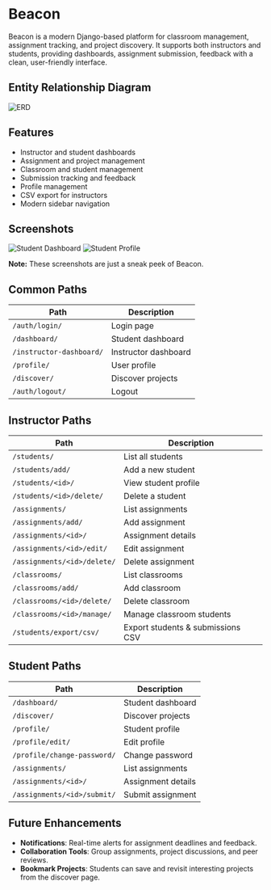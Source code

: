 # Beacon
Beacon is a modern Django-based platform for classroom management, assignment tracking, and project discovery. It supports both instructors and students, providing dashboards, assignment submission, feedback with a clean, user-friendly interface.

## Entity Relationship Diagram
![ERD](https://res.cloudinary.com/dvhwvkip4/image/upload/v1757757400/Screenshot_2025-09-13_125346_1_tvgybd.png)

## Features
- Instructor and student dashboards
- Assignment and project management
- Classroom and student management
- Submission tracking and feedback
- Profile management
- CSV export for instructors
- Modern sidebar navigation

## Screenshots
![Student Dashboard](https://res.cloudinary.com/dvhwvkip4/image/upload/v1757483174/Screenshot_2025-09-10_084210_ioe7k2.png)
![Student Profile](https://res.cloudinary.com/dvhwvkip4/image/upload/v1757486357/Screenshot_2025-09-10_093914_fkvawc.png)

**Note:** These screenshots are just a sneak peek of Beacon. 

## Common Paths
| Path                      | Description                       |
|-------------------------- |-----------------------------------|
| `/auth/login/`            | Login page                        |
| `/dashboard/`             | Student dashboard                  |
| `/instructor-dashboard/`  | Instructor dashboard               |
| `/profile/`               | User profile                       |
| `/discover/`              | Discover projects                   |
| `/auth/logout/`           | Logout                             |

## Instructor Paths
| Path                              | Description                       |
|-----------------------------------|-----------------------------------|
| `/students/`                      | List all students                 |
| `/students/add/`                  | Add a new student                 |
| `/students/<id>/`                 | View student profile              |
| `/students/<id>/delete/`          | Delete a student                  |
| `/assignments/`                   | List assignments                  |
| `/assignments/add/`               | Add assignment                    |
| `/assignments/<id>/`              | Assignment details                |
| `/assignments/<id>/edit/`         | Edit assignment                   |
| `/assignments/<id>/delete/`       | Delete assignment                 |
| `/classrooms/`                    | List classrooms                   |
| `/classrooms/add/`                | Add classroom                     |
| `/classrooms/<id>/delete/`        | Delete classroom                  |
| `/classrooms/<id>/manage/`        | Manage classroom students         |
| `/students/export/csv/`           | Export students & submissions CSV |

## Student Paths
| Path                              | Description                       |
|-----------------------------------|-----------------------------------|
| `/dashboard/`                     | Student dashboard                 |
| `/discover/`                      | Discover projects                 |
| `/profile/`                       | Student profile                   |
| `/profile/edit/`                  | Edit profile                      |
| `/profile/change-password/`       | Change password                   |
| `/assignments/`                   | List assignments                  |
| `/assignments/<id>/`              | Assignment details                |
| `/assignments/<id>/submit/`       | Submit assignment                 |

## Future Enhancements
- **Notifications**: Real-time alerts for assignment deadlines and feedback.
- **Collaboration Tools**: Group assignments, project discussions, and peer reviews.
- **Bookmark Projects**: Students can save and revisit interesting projects from the discover page.